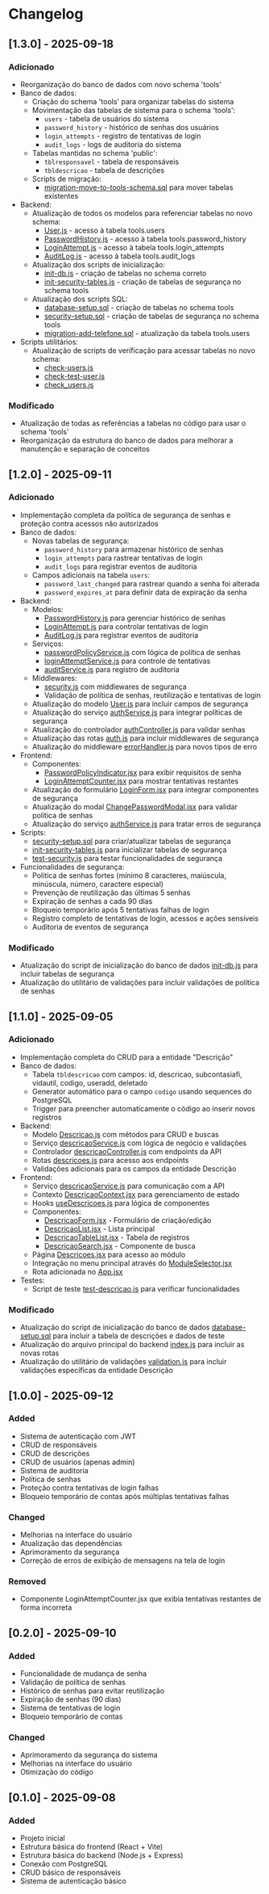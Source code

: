 # Changelog

## [1.3.0] - 2025-09-18

### Adicionado

- Reorganização do banco de dados com novo schema 'tools'
- Banco de dados:
  - Criação do schema 'tools' para organizar tabelas do sistema
  - Movimentação das tabelas de sistema para o schema 'tools':
    - `users` - tabela de usuários do sistema
    - `password_history` - histórico de senhas dos usuários
    - `login_attempts` - registro de tentativas de login
    - `audit_logs` - logs de auditoria do sistema
  - Tabelas mantidas no schema 'public':
    - `tblresponsavel` - tabela de responsáveis
    - `tbldescricao` - tabela de descrições
  - Scripts de migração:
    - [migration-move-to-tools-schema.sql](backend/migration-move-to-tools-schema.sql) para mover tabelas existentes
- Backend:
  - Atualização de todos os modelos para referenciar tabelas no novo schema:
    - [User.js](backend/src/models/User.js) - acesso à tabela tools.users
    - [PasswordHistory.js](backend/src/models/PasswordHistory.js) - acesso à tabela tools.password_history
    - [LoginAttempt.js](backend/src/models/LoginAttempt.js) - acesso à tabela tools.login_attempts
    - [AuditLog.js](backend/src/models/AuditLog.js) - acesso à tabela tools.audit_logs
  - Atualização dos scripts de inicialização:
    - [init-db.js](backend/src/config/init-db.js) - criação de tabelas no schema correto
    - [init-security-tables.js](backend/src/config/init-security-tables.js) - criação de tabelas de segurança no schema tools
  - Atualização dos scripts SQL:
    - [database-setup.sql](backend/database-setup.sql) - criação de tabelas no schema tools
    - [security-setup.sql](backend/security-setup.sql) - criação de tabelas de segurança no schema tools
    - [migration-add-telefone.sql](backend/migration-add-telefone.sql) - atualização da tabela tools.users
- Scripts utilitários:
  - Atualização de scripts de verificação para acessar tabelas no novo schema:
    - [check-users.js](backend/check-users.js)
    - [check-test-user.js](check-test-user.js)
    - [check_users.js](check_users.js)

### Modificado

- Atualização de todas as referências a tabelas no código para usar o schema 'tools'
- Reorganização da estrutura do banco de dados para melhorar a manutenção e separação de conceitos

## [1.2.0] - 2025-09-11

### Adicionado

- Implementação completa da política de segurança de senhas e proteção contra acessos não autorizados
- Banco de dados:
  - Novas tabelas de segurança:
    - `password_history` para armazenar histórico de senhas
    - `login_attempts` para rastrear tentativas de login
    - `audit_logs` para registrar eventos de auditoria
  - Campos adicionais na tabela `users`:
    - `password_last_changed` para rastrear quando a senha foi alterada
    - `password_expires_at` para definir data de expiração da senha
- Backend:
  - Modelos:
    - [PasswordHistory.js](backend/src/models/PasswordHistory.js) para gerenciar histórico de senhas
    - [LoginAttempt.js](backend/src/models/LoginAttempt.js) para controlar tentativas de login
    - [AuditLog.js](backend/src/models/AuditLog.js) para registrar eventos de auditoria
  - Serviços:
    - [passwordPolicyService.js](backend/src/services/passwordPolicyService.js) com lógica de política de senhas
    - [loginAttemptService.js](backend/src/services/loginAttemptService.js) para controle de tentativas
    - [auditService.js](backend/src/services/auditService.js) para registro de auditoria
  - Middlewares:
    - [security.js](backend/src/middleware/security.js) com middlewares de segurança
    - Validação de política de senhas, reutilização e tentativas de login
  - Atualização do modelo [User.js](backend/src/models/User.js) para incluir campos de segurança
  - Atualização do serviço [authService.js](backend/src/services/authService.js) para integrar políticas de segurança
  - Atualização do controlador [authController.js](backend/src/controllers/authController.js) para validar senhas
  - Atualização das rotas [auth.js](backend/src/routes/auth.js) para incluir middlewares de segurança
  - Atualização do middleware [errorHandler.js](backend/src/middleware/errorHandler.js) para novos tipos de erro
- Frontend:
  - Componentes:
    - [PasswordPolicyIndicator.jsx](frontend/src/components/auth/PasswordPolicyIndicator.jsx) para exibir requisitos de senha
    - [LoginAttemptCounter.jsx](frontend/src/components/auth/LoginAttemptCounter.jsx) para mostrar tentativas restantes
  - Atualização do formulário [LoginForm.jsx](frontend/src/components/auth/LoginForm.jsx) para integrar componentes de segurança
  - Atualização do modal [ChangePasswordModal.jsx](frontend/src/components/users/ChangePasswordModal.jsx) para validar política de senhas
  - Atualização do serviço [authService.js](frontend/src/services/authService.js) para tratar erros de segurança
- Scripts:
  - [security-setup.sql](backend/security-setup.sql) para criar/atualizar tabelas de segurança
  - [init-security-tables.js](backend/src/config/init-security-tables.js) para inicializar tabelas de segurança
  - [test-security.js](backend/test-security.js) para testar funcionalidades de segurança
- Funcionalidades de segurança:
  - Política de senhas fortes (mínimo 8 caracteres, maiúscula, minúscula, número, caractere especial)
  - Prevenção de reutilização das últimas 5 senhas
  - Expiração de senhas a cada 90 dias
  - Bloqueio temporário após 5 tentativas falhas de login
  - Registro completo de tentativas de login, acessos e ações sensíveis
  - Auditoria de eventos de segurança

### Modificado

- Atualização do script de inicialização do banco de dados [init-db.js](backend/src/config/init-db.js) para incluir tabelas de segurança
- Atualização do utilitário de validações para incluir validações de política de senhas

## [1.1.0] - 2025-09-05

### Adicionado

- Implementação completa do CRUD para a entidade "Descrição"
- Banco de dados:
  - Tabela `tbldescricao` com campos: id, descricao, subcontasiafi, vidautil, codigo, useradd, deletado
  - Generator automático para o campo `codigo` usando sequences do PostgreSQL
  - Trigger para preencher automaticamente o código ao inserir novos registros
- Backend:
  - Modelo [Descricao.js](backend/src/models/Descricao.js) com métodos para CRUD e buscas
  - Serviço [descricaoService.js](backend/src/services/descricaoService.js) com lógica de negócio e validações
  - Controlador [descricaoController.js](backend/src/controllers/descricaoController.js) com endpoints da API
  - Rotas [descricoes.js](backend/src/routes/descricoes.js) para acesso aos endpoints
  - Validações adicionais para os campos da entidade Descrição
- Frontend:
  - Serviço [descricaoService.js](frontend/src/services/descricaoService.js) para comunicação com a API
  - Contexto [DescricaoContext.jsx](frontend/src/context/DescricaoContext.jsx) para gerenciamento de estado
  - Hooks [useDescricoes.js](frontend/src/hooks/useDescricoes.js) para lógica de componentes
  - Componentes:
    - [DescricaoForm.jsx](frontend/src/components/descricoes/DescricaoForm.jsx) - Formulário de criação/edição
    - [DescricaoList.jsx](frontend/src/components/descricoes/DescricaoList.jsx) - Lista principal
    - [DescricaoTableList.jsx](frontend/src/components/descricoes/DescricaoTableList.jsx) - Tabela de registros
    - [DescricaoSearch.jsx](frontend/src/components/descricoes/DescricaoSearch.jsx) - Componente de busca
  - Página [Descricoes.jsx](frontend/src/pages/Descricoes.jsx) para acesso ao módulo
  - Integração no menu principal através do [ModuleSelector.jsx](frontend/src/components/layout/ModuleSelector.jsx)
  - Rota adicionada no [App.jsx](frontend/src/App.jsx)
- Testes:
  - Script de teste [test-descricao.js](backend/test-descricao.js) para verificar funcionalidades

### Modificado

- Atualização do script de inicialização do banco de dados [database-setup.sql](backend/database-setup.sql) para incluir a tabela de descrições e dados de teste
- Atualização do arquivo principal do backend [index.js](backend/src/index.js) para incluir as novas rotas
- Atualização do utilitário de validações [validation.js](backend/src/utils/validation.js) para incluir validações específicas da entidade Descrição

## [1.0.0] - 2025-09-12

### Added
- Sistema de autenticação com JWT
- CRUD de responsáveis
- CRUD de descrições
- CRUD de usuários (apenas admin)
- Sistema de auditoria
- Política de senhas
- Proteção contra tentativas de login falhas
- Bloqueio temporário de contas após múltiplas tentativas falhas

### Changed
- Melhorias na interface do usuário
- Atualização das dependências
- Aprimoramento da segurança
- Correção de erros de exibição de mensagens na tela de login

### Removed
- Componente LoginAttemptCounter.jsx que exibia tentativas restantes de forma incorreta

## [0.2.0] - 2025-09-10

### Added
- Funcionalidade de mudança de senha
- Validação de política de senhas
- Histórico de senhas para evitar reutilização
- Expiração de senhas (90 dias)
- Sistema de tentativas de login
- Bloqueio temporário de contas

### Changed
- Aprimoramento da segurança do sistema
- Melhorias na interface do usuário
- Otimização do código

## [0.1.0] - 2025-09-08

### Added
- Projeto inicial
- Estrutura básica do frontend (React + Vite)
- Estrutura básica do backend (Node.js + Express)
- Conexão com PostgreSQL
- CRUD básico de responsáveis
- Sistema de autenticação básico